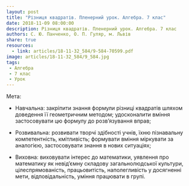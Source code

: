 ```yaml
---
layout: post
title: "Різниця квадратів. Пленерний урок. Алгебра. 7 клас"
date: 2018-11-09 08:00:00
description: Різниця квадратів. Пленерний урок. Алгебра. 7 клас
authors: С. Ю. Панченко, О. П. Гуляр, м. Львів
share: true
resources:
  - link: articles/18-11-32_584/9-584-70599.pdf
image: articles/18-11-32_584/9_584.jpg
tags:
 - Алгебра
 - 7 клас
 - Урок
---
```


Мета:

 * Навчальна: закріпити знання формули різниці квадратів шляхом доведення її геометричним методом; удосконалити вміння застосовувати цю формулу до розв’язування вправ;

 * Розвивальна: розвивати творчі здібності учнів, їхню пізнавальну компетентність, кмітливість; формувати вміння міркувати за аналогією, застосовувати знання в нових ситуаціях;

 * Виховна: виховувати інтерес до математики, уявлення про математику як невід’ємну складову загальнолюдської культури, цілеспрямованість, працьовитість, наполегливість у досягненні мети, відповідальність, уміння працювати в групі.
